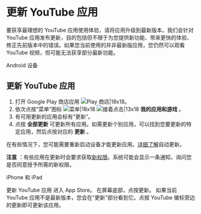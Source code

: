 # 更新 YouTube 应用

要获享最理想的 YouTube 应用使用体验，请将应用升级到最新版本。我们会针对 YouTube 应用发布更新，目的包括但不限于为您提供新功能、带来更快的体验、修正先前版本中的错误。如果您当前使用的并非最新版应用，您仍然可以观看 YouTube 视频，但可能无法获享部分最新功能。

Android 设备 
## 更新 YouTube 应用

1. 打开 Google Play 商店应用 ![Play 商店|18x18](https://lh3.googleusercontent.com/a-Bgee6wf2WDuceRNkDyyFt5dnIo4Sx8DwFHJZc9mopyLSVzpD9sN6wI5n8EUu6I2d0=w18-h18 "Play 商店")。
2. 依次点按“菜单”图标 ![菜单|18x18](https://storage.googleapis.com/support-kms-prod/CD148BFC3EE3B5328DAFE08E2B6AA95B73B7 "菜单") ![接着点击|13x18](https://lh3.googleusercontent.com/SaY5lqCwN7kppnS546l9ys-E2sZftTTIHjBrdV-WsGPIhGjaxcEXjfgdIfW_UNG7Sw0=w13-h18 "接着点击")  **我的应用和游戏** 。
3. 有可用更新的应用会标有“更新”。
4. 点按 **全部更新** 可更新所有应用。如需更新个别应用，可以找到您要更新的特定应用，然后点按对应的 **更新** 。

在有些情况下，您可能需要重新启动设备才能更新应用。[详细了解](https://support.google.com/googleplay/answer/113412)自动更新。

**注意** ：有些应用在更新时会要求获取[新权限](https://support.google.com/googleplay/answer/6014972)。系统可能会显示一条通知，询问您是否同意授予所需的新权限。

iPhone 和 iPad

更新 YouTube 应用
进入 App Store。
在屏幕底部，点按更新。
如果当前 YouTube 应用不是最新版本，您会在“更新”部分看到它。点按 YouTube 徽标旁边的更新即可更新该应用。